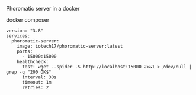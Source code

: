 Phoromatic server in a docker

docker composer

``` 
version: "3.8"
services:
  phoromatic-server:
    image: iotech17/phoromatic-server:latest
    ports:
      - 15000:15000
    healthcheck:
      test: wget --spider -S http://localhost:15000 2>&1 > /dev/null | grep -q "200 OK$"
      interval: 30s
      timeout: 1m
      retries: 2
